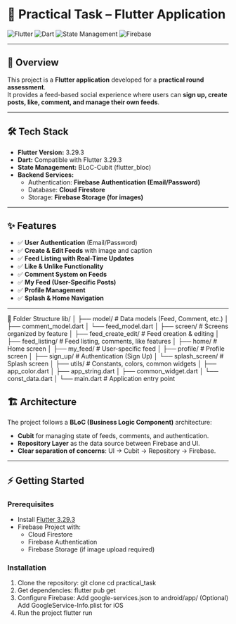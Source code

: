 # 🚀 Practical Task – Flutter Application

![Flutter](https://img.shields.io/badge/Flutter-3.29.3-blue.svg)
![Dart](https://img.shields.io/badge/Dart-Stable-blue.svg)
![State Management](https://img.shields.io/badge/State%20Management-BLoC-yellow.svg)
![Firebase](https://img.shields.io/badge/Firebase-Integrated-orange.svg)

---

## 📖 Overview
This project is a **Flutter application** developed for a **practical round assessment**.  
It provides a feed-based social experience where users can **sign up, create posts, like, comment, and manage their own feeds**.

---

## 🛠 Tech Stack
- **Flutter Version:** 3.29.3
- **Dart:** Compatible with Flutter 3.29.3
- **State Management:** BLoC-Cubit (flutter_bloc)
- **Backend Services:**
    - Authentication: **Firebase Authentication (Email/Password)**
    - Database: **Cloud Firestore**
    - Storage: **Firebase Storage (for images)**

---

## ✨ Features

- ✅ **User Authentication** (Email/Password)
- ✅ **Create & Edit Feeds** with image and caption
- ✅ **Feed Listing with Real-Time Updates**
- ✅ **Like & Unlike Functionality**
- ✅ **Comment System on Feeds**
- ✅ **My Feed (User-Specific Posts)**
- ✅ **Profile Management**
- ✅ **Splash & Home Navigation**

---

📂 Folder Structure
lib/
│
├── model/                     # Data models (Feed, Comment, etc.)
│   ├── comment_model.dart
│   └── feed_model.dart
│
├── screen/                    # Screens organized by feature
│   ├── feed_create_edit/      # Feed creation & editing
│   ├── feed_listing/          # Feed listing, comments, like features
│   ├── home/                  # Home screen
│   ├── my_feed/               # User-specific feed
│   ├── profile/               # Profile screen
│   ├── sign_up/               # Authentication (Sign Up)
│   └── splash_screen/         # Splash screen
│
├── utils/                     # Constants, colors, common widgets
│   ├── app_color.dart
│   ├── app_string.dart
│   ├── common_widget.dart
│   └── const_data.dart
│
└── main.dart                  # Application entry point

## 🏗 Architecture

The project follows a **BLoC (Business Logic Component)** architecture:
- **Cubit** for managing state of feeds, comments, and authentication.
- **Repository Layer** as the data source between Firebase and UI.
- **Clear separation of concerns**: UI → Cubit → Repository → Firebase.

---

## ⚡ Getting Started

### Prerequisites
- Install [Flutter 3.29.3](https://flutter.dev/docs/get-started/install)
- Firebase Project with:
    - Cloud Firestore
    - Firebase Authentication
    - Firebase Storage (if image upload required)

### Installation
1. Clone the repository:
   git clone <repo-url>
   cd practical_task
2. Get dependencies:
   flutter pub get
3. Configure Firebase:
  Add google-services.json to android/app/
 (Optional) Add GoogleService-Info.plist for iOS
4. Run the project
   flutter run

